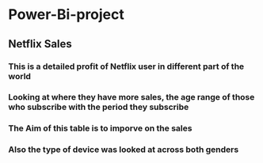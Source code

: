 # Power-Bi-project
## Netflix Sales
### This is a detailed profit of Netflix user in different part of the world
### Looking at where they have more sales, the age range of those who subscribe with the period they subscribe
### The Aim of this table is to imporve on the sales
### Also the type of device was looked at across both genders
